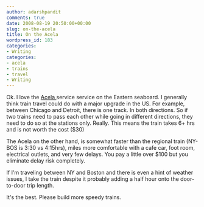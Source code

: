 ```yaml
---
author: adarshpandit
comments: true
date: 2008-08-19 20:50:00+00:00
slug: on-the-acela
title: On the Acela
wordpress_id: 183
categories:
- Writing
categories:
- acela
- trains
- travel
- Writing
---
```


Ok. I love the [Acela ](http://www.amtrak.com/servlet/ContentServer?pagename=Amtrak/am2Route/Vertical_Route_Page&cid=1080772074490)service service on the Eastern seaboard. I generally think train travel could do with a major upgrade in the US. For example, between Chicago and Detroit, there is one track. In both directions. So if two trains need to pass each other while going in different directions, they need to do so at the stations only. Really. This means the train takes 6+ hrs and is not worth the cost ($30)

The Acela on the other hand, is somewhat faster than the regional train (NY-BOS is 3:30 vs 4:15hrs), miles more comfortable with a cafe car, foot room, electrical outlets, and very few delays. You pay a little over $100 but you eliminate delay risk completely.

If I'm traveling between NY and Boston and there is even a hint of weather issues, I take the train despite it probably adding a half hour onto the door-to-door trip length.

It's the best. Please build more speedy trains.
